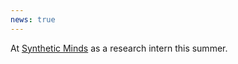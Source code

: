 ```yaml
---
news: true
---
```


At [Synthetic Minds](https://synthetic-minds.com) as a research intern this summer.
